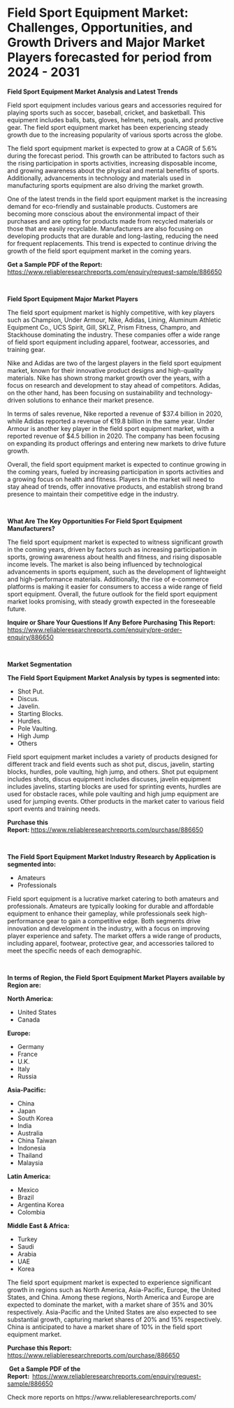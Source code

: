 <p><h1>Field Sport Equipment Market: Challenges, Opportunities, and Growth Drivers and Major Market Players forecasted for period from 2024 - 2031</h1></p><p><strong>Field Sport Equipment Market Analysis and Latest Trends</strong></p>
<p><p>Field sport equipment includes various gears and accessories required for playing sports such as soccer, baseball, cricket, and basketball. This equipment includes balls, bats, gloves, helmets, nets, goals, and protective gear. The field sport equipment market has been experiencing steady growth due to the increasing popularity of various sports across the globe. </p><p>The field sport equipment market is expected to grow at a CAGR of 5.6% during the forecast period. This growth can be attributed to factors such as the rising participation in sports activities, increasing disposable income, and growing awareness about the physical and mental benefits of sports. Additionally, advancements in technology and materials used in manufacturing sports equipment are also driving the market growth.</p><p>One of the latest trends in the field sport equipment market is the increasing demand for eco-friendly and sustainable products. Customers are becoming more conscious about the environmental impact of their purchases and are opting for products made from recycled materials or those that are easily recyclable. Manufacturers are also focusing on developing products that are durable and long-lasting, reducing the need for frequent replacements. This trend is expected to continue driving the growth of the field sport equipment market in the coming years.</p></p>
<p><strong>Get a Sample PDF of the Report:&nbsp;</strong> <a href="https://www.reliableresearchreports.com/enquiry/request-sample/886650">https://www.reliableresearchreports.com/enquiry/request-sample/886650</a></p>
<p>&nbsp;</p>
<p><strong>Field Sport Equipment Major Market Players</strong></p>
<p><p>The field sport equipment market is highly competitive, with key players such as Champion, Under Armour, Nike, Adidas, Lining, Aluminum Athletic Equipment Co., UCS Spirit, Gill, SKLZ, Prism Fitness, Champro, and Stackhouse dominating the industry. These companies offer a wide range of field sport equipment including apparel, footwear, accessories, and training gear.</p><p>Nike and Adidas are two of the largest players in the field sport equipment market, known for their innovative product designs and high-quality materials. Nike has shown strong market growth over the years, with a focus on research and development to stay ahead of competitors. Adidas, on the other hand, has been focusing on sustainability and technology-driven solutions to enhance their market presence.</p><p>In terms of sales revenue, Nike reported a revenue of $37.4 billion in 2020, while Adidas reported a revenue of €19.8 billion in the same year. Under Armour is another key player in the field sport equipment market, with a reported revenue of $4.5 billion in 2020. The company has been focusing on expanding its product offerings and entering new markets to drive future growth.</p><p>Overall, the field sport equipment market is expected to continue growing in the coming years, fueled by increasing participation in sports activities and a growing focus on health and fitness. Players in the market will need to stay ahead of trends, offer innovative products, and establish strong brand presence to maintain their competitive edge in the industry.</p></p>
<p>&nbsp;</p>
<p><strong>What Are The Key Opportunities For Field Sport Equipment Manufacturers?</strong></p>
<p><p>The field sport equipment market is expected to witness significant growth in the coming years, driven by factors such as increasing participation in sports, growing awareness about health and fitness, and rising disposable income levels. The market is also being influenced by technological advancements in sports equipment, such as the development of lightweight and high-performance materials. Additionally, the rise of e-commerce platforms is making it easier for consumers to access a wide range of field sport equipment. Overall, the future outlook for the field sport equipment market looks promising, with steady growth expected in the foreseeable future.</p></p>
<p><strong>Inquire or Share Your Questions If Any Before Purchasing This Report:</strong> <a href="https://www.reliableresearchreports.com/enquiry/pre-order-enquiry/886650">https://www.reliableresearchreports.com/enquiry/pre-order-enquiry/886650</a></p>
<p>&nbsp;</p>
<p><strong>Market Segmentation</strong></p>
<p><strong>The Field Sport Equipment Market Analysis by types is segmented into:</strong></p>
<p><ul><li>Shot Put.</li><li>Discus.</li><li>Javelin.</li><li>Starting Blocks.</li><li>Hurdles.</li><li>Pole Vaulting.</li><li>High Jump</li><li>Others</li></ul></p>
<p><p>Field sport equipment market includes a variety of products designed for different track and field events such as shot put, discus, javelin, starting blocks, hurdles, pole vaulting, high jump, and others. Shot put equipment includes shots, discus equipment includes discuses, javelin equipment includes javelins, starting blocks are used for sprinting events, hurdles are used for obstacle races, while pole vaulting and high jump equipment are used for jumping events. Other products in the market cater to various field sport events and training needs.</p></p>
<p><strong>Purchase this Report:&nbsp;</strong><a href="https://www.reliableresearchreports.com/purchase/886650">https://www.reliableresearchreports.com/purchase/886650</a></p>
<p>&nbsp;</p>
<p><strong>The Field Sport Equipment Market Industry Research by Application is segmented into:</strong></p>
<p><ul><li>Amateurs</li><li>Professionals</li></ul></p>
<p><p>Field sport equipment is a lucrative market catering to both amateurs and professionals. Amateurs are typically looking for durable and affordable equipment to enhance their gameplay, while professionals seek high-performance gear to gain a competitive edge. Both segments drive innovation and development in the industry, with a focus on improving player experience and safety. The market offers a wide range of products, including apparel, footwear, protective gear, and accessories tailored to meet the specific needs of each demographic.</p></p>
<p>&nbsp;</p>
<p><strong>In terms of Region, the Field Sport Equipment Market Players available by Region are:</strong></p>
<p>
    <p> <strong> North America: </strong>
        <ul>
            <li>United States</li>
            <li>Canada</li>
        </ul>
        </p> 
    <p> <strong> Europe: </strong>
        <ul>
            <li>Germany</li>
            <li>France</li>
            <li>U.K.</li>
            <li>Italy</li>
            <li>Russia</li>
        </ul>
        </p> 
    <p> <strong> Asia-Pacific: </strong>
        <ul>
            <li>China</li>
            <li>Japan</li>
            <li>South Korea</li>
            <li>India</li>
            <li>Australia</li>
            <li>China Taiwan</li>
            <li>Indonesia</li>
            <li>Thailand</li>
            <li>Malaysia</li>
        </ul>
        </p> 
    <p> <strong> Latin America: </strong>
        <ul>
            <li>Mexico</li>
            <li>Brazil</li>
            <li>Argentina Korea</li>
            <li>Colombia</li>
        </ul>
        </p> 
    <p> <strong> Middle East & Africa: </strong>
        <ul>
            <li>Turkey</li>
            <li>Saudi</li>
            <li>Arabia</li>
            <li>UAE</li>
            <li>Korea</li>
        </ul>
    </p>
    </p>
<p><p>The field sport equipment market is expected to experience significant growth in regions such as North America, Asia-Pacific, Europe, the United States, and China. Among these regions, North America and Europe are expected to dominate the market, with a market share of 35% and 30% respectively. Asia-Pacific and the United States are also expected to see substantial growth, capturing market shares of 20% and 15% respectively. China is anticipated to have a market share of 10% in the field sport equipment market.</p></p>
<p><strong>Purchase this Report: </strong><a href="https://www.reliableresearchreports.com/purchase/886650">https://www.reliableresearchreports.com/purchase/886650</a></p>
<p>&nbsp;<strong>Get a Sample PDF of the Report:&nbsp;&nbsp;</strong><a href="https://www.reliableresearchreports.com/enquiry/request-sample/886650">https://www.reliableresearchreports.com/enquiry/request-sample/886650</a></p>
<p><strong></strong></p>
<p>Check more reports on https://www.reliableresearchreports.com/</p>